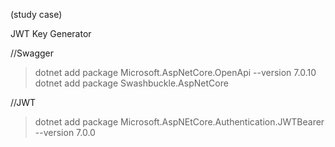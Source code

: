 (study case)

JWT Key Generator

//Swagger
>dotnet add package Microsoft.AspNetCore.OpenApi --version 7.0.10
>dotnet add package Swashbuckle.AspNetCore

//JWT
>dotnet add package Microsoft.AspNEtCore.Authentication.JWTBearer --version 7.0.0


